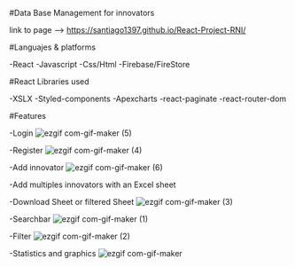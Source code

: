 #Data Base Management for innovators

link to page --> https://santiago1397.github.io/React-Project-RNI/

#Languajes & platforms

-React
-Javascript
-Css/Html
-Firebase/FireStore

#React Libraries used

-XSLX
-Styled-components
-Apexcharts
-react-paginate
-react-router-dom

#Features

-Login
![ezgif com-gif-maker (5)](https://user-images.githubusercontent.com/66481827/177559268-bda9c211-40ec-43a9-aed3-292bd3a2c809.gif)

-Register
![ezgif com-gif-maker (4)](https://user-images.githubusercontent.com/66481827/177559226-743892c8-f87d-4df8-9f54-324eae586205.gif)

-Add innovator
![ezgif com-gif-maker (6)](https://user-images.githubusercontent.com/66481827/177559546-64e4a673-3406-4401-96b9-94052aa59d75.gif)

-Add multiples innovators with an Excel sheet

-Download Sheet or filtered Sheet
![ezgif com-gif-maker (3)](https://user-images.githubusercontent.com/66481827/177559704-d490325f-d79a-4e64-b0c6-d50af0b350a9.gif)

-Searchbar
![ezgif com-gif-maker (1)](https://user-images.githubusercontent.com/66481827/177559311-1d7b49aa-917d-4b9b-b68f-1bb25ef64f65.gif)

-Filter
![ezgif com-gif-maker (2)](https://user-images.githubusercontent.com/66481827/177559369-f32fa26f-f3cc-4824-aff2-76fd812df0d3.gif)

-Statistics and graphics
![ezgif com-gif-maker](https://user-images.githubusercontent.com/66481827/177560032-a847bdfa-c7ea-4729-a017-4a1ebd95acca.gif)


